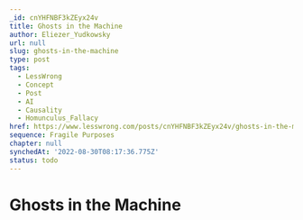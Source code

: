 ```yaml
---
_id: cnYHFNBF3kZEyx24v
title: Ghosts in the Machine
author: Eliezer_Yudkowsky
url: null
slug: ghosts-in-the-machine
type: post
tags:
  - LessWrong
  - Concept
  - Post
  - AI
  - Causality
  - Homunculus_Fallacy
href: https://www.lesswrong.com/posts/cnYHFNBF3kZEyx24v/ghosts-in-the-machine
sequence: Fragile Purposes
chapter: null
synchedAt: '2022-08-30T08:17:36.775Z'
status: todo
---
```


# Ghosts in the Machine
